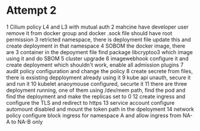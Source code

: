 # Attempt 2

1 Cilium policy L4 and L3 with mutual auth
2 mahcine have developer user remove it from docker group and docker .sock file should have root permission
3 retricted namespace, there is deployment file update this and create deployment in that namespace
4 SOBOM the docker image, there are 3 container in the depoyment file find package libcryptoo3 which image using it and do SBOM
5 cluster upgrade
6 imagewebhook configure it and create deployment which shouldn't work, enable all admission plugins
7 audit policy configuration and change the policy
8 create secrete from files, there is exsisting depployment already using it
9 kube api unauth, secure it and run it
10 kubelet anaoymouse configured, securte it
11 there are three deployment running, one of them using /dev/mem path, find the pod and find the deployment and make the replicas set to 0
12 create ingress and configure the TLS and redirect to https
13 service account configure automount disabled and mount the token path in the dpeloyment
14 network policy configure block ingress for namespace A and allow ingress from NA-A to NA-B only
